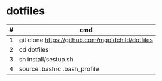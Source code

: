 # dotfiles

\# | cmd
---|---
1 | git clone https://github.com/mgoldchild/dotfiles
2 | cd dotfiles
3 | sh install/sestup.sh
4 | source .bashrc .bash_profile
